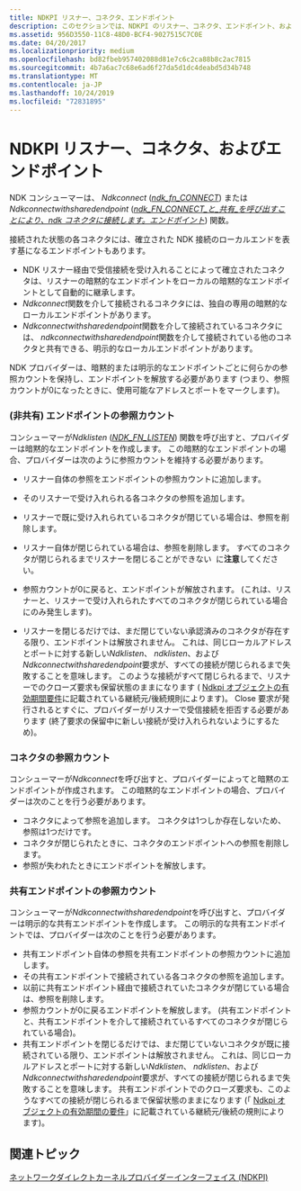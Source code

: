 ```yaml
---
title: NDKPI リスナー、コネクタ、エンドポイント
description: このセクションでは、NDKPI のリスナー、コネクタ、エンドポイント、およびコネクタとエンドポイントの参照カウントについて説明します。
ms.assetid: 956D3550-11C8-48D0-BCF4-9027515C7C0E
ms.date: 04/20/2017
ms.localizationpriority: medium
ms.openlocfilehash: bd82fbeb957402088d81e7c6c2ca88b8c2ac7815
ms.sourcegitcommit: 4b7a6ac7c68e6ad6f27da5d1dc4deabd5d34b748
ms.translationtype: MT
ms.contentlocale: ja-JP
ms.lasthandoff: 10/24/2019
ms.locfileid: "72831895"
---
```

# <a name="ndkpi-listeners-connectors-and-endpoints"></a>NDKPI リスナー、コネクタ、およびエンドポイント


NDK コンシューマーは、 *Ndkconnect* ([*ndk\_fn\_CONNECT*](https://docs.microsoft.com/windows-hardware/drivers/ddi/ndkpi/nc-ndkpi-ndk_fn_connect)) または*Ndkconnectwithsharedendpoint* ([*ndk\_FN\_CONNECT\_と\_共有\_を呼び出すことにより、ndk コネクタに接続します。エンドポイント*](https://docs.microsoft.com/windows-hardware/drivers/ddi/ndkpi/nc-ndkpi-ndk_fn_connect_with_shared_endpoint)) 関数。

接続された状態の各コネクタには、確立された NDK 接続のローカルエンドを表す基になるエンドポイントもあります。

-   NDK リスナー経由で受信接続を受け入れることによって確立されたコネクタは、リスナーの暗黙的なエンドポイントをローカルの暗黙的なエンドポイントとして自動的に継承します。
-   *Ndkconnect*関数を介して接続されるコネクタには、独自の専用の暗黙的なローカルエンドポイントがあります。
-   *Ndkconnectwithsharedendpoint*関数を介して接続されているコネクタには、 *ndkconnectwithsharedendpoint*関数を介して接続されている他のコネクタと共有できる、明示的なローカルエンドポイントがあります。

NDK プロバイダーは、暗黙的または明示的なエンドポイントごとに何らかの参照カウントを保持し、エンドポイントを解放する必要があります (つまり、参照カウントが0になったときに、使用可能なアドレスとポートをマークします)。

### <a name="reference-counting-for-non-shared-endpoints"></a>(非共有) エンドポイントの参照カウント

コンシューマーが*Ndklisten* ([*NDK\_FN\_LISTEN*](https://docs.microsoft.com/windows-hardware/drivers/ddi/ndkpi/nc-ndkpi-ndk_fn_listen)) 関数を呼び出すと、プロバイダーは暗黙的なエンドポイントを作成します。 この暗黙的なエンドポイントの場合、プロバイダーは次のように参照カウントを維持する必要があります。

-   リスナー自体の参照をエンドポイントの参照カウントに追加します。
-   そのリスナーで受け入れられる各コネクタの参照を追加します。
-   リスナーで既に受け入れられているコネクタが閉じている場合は、参照を削除します。
-   リスナー自体が閉じられている場合は、参照を削除します。
    すべてのコネクタが閉じられるまでリスナーを閉じることができない  に**注意**してください。

     

-   参照カウントが0に戻ると、エンドポイントが解放されます。 (これは、リスナーと、リスナーで受け入れられたすべてのコネクタが閉じられている場合にのみ発生します)。
-   リスナーを閉じるだけでは、まだ閉じていない承認済みのコネクタが存在する限り、エンドポイントは解放されません。 これは、同じローカルアドレスとポートに対する新しい*Ndklisten*、 *ndklisten*、および*Ndkconnectwithsharedendpoint*要求が、すべての接続が閉じられるまで失敗することを意味します。 このような接続がすべて閉じられるまで、リスナーでのクローズ要求も保留状態のままになります ( [Ndkpi オブジェクトの有効期間要件](ndkpi-object-lifetime-requirements.md)に記載されている継続元/後続規則によります)。 Close 要求が発行されるとすぐに、プロバイダーがリスナーで受信接続を拒否する必要があります (終了要求の保留中に新しい接続が受け入れられないようにするため)。

### <a name="reference-counting-for-connectors"></a>コネクタの参照カウント

コンシューマーが*Ndkconnect*を呼び出すと、プロバイダーによってと暗黙のエンドポイントが作成されます。 この暗黙的なエンドポイントの場合、プロバイダーは次のことを行う必要があります。

-   コネクタによって参照を追加します。 コネクタは1つしか存在しないため、参照は1つだけです。
-   コネクタが閉じられたときに、コネクタのエンドポイントへの参照を削除します。
-   参照が失われたときにエンドポイントを解放します。

### <a name="reference-counting-for-shared-endpoints"></a>共有エンドポイントの参照カウント

コンシューマーが*Ndkconnectwithsharedendpoint*を呼び出すと、プロバイダーは明示的な共有エンドポイントを作成します。 この明示的な共有エンドポイントでは、プロバイダーは次のことを行う必要があります。

-   共有エンドポイント自体の参照を共有エンドポイントの参照カウントに追加します。
-   その共有エンドポイントで接続されている各コネクタの参照を追加します。
-   以前に共有エンドポイント経由で接続されていたコネクタが閉じている場合は、参照を削除します。
-   参照カウントが0に戻るエンドポイントを解放します。 (共有エンドポイントと、共有エンドポイントを介して接続されているすべてのコネクタが閉じられている場合)。
-   共有エンドポイントを閉じるだけでは、まだ閉じていないコネクタが既に接続されている限り、エンドポイントは解放されません。 これは、同じローカルアドレスとポートに対する新しい*Ndklisten*、 *ndklisten*、および*Ndkconnectwithsharedendpoint*要求が、すべての接続が閉じられるまで失敗することを意味します。 共有エンドポイントでのクローズ要求も、このようなすべての接続が閉じられるまで保留状態のままになります (「 [Ndkpi オブジェクトの有効期間の要件](ndkpi-object-lifetime-requirements.md)」に記載されている継続元/後続の規則によります)。

## <a name="related-topics"></a>関連トピック


[ネットワークダイレクトカーネルプロバイダーインターフェイス (NDKPI)](network-direct-kernel-programming-interface--ndkpi-.md)

 

 






